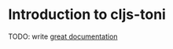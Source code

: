 # Introduction to cljs-toni

TODO: write [great documentation](http://jacobian.org/writing/what-to-write/)
